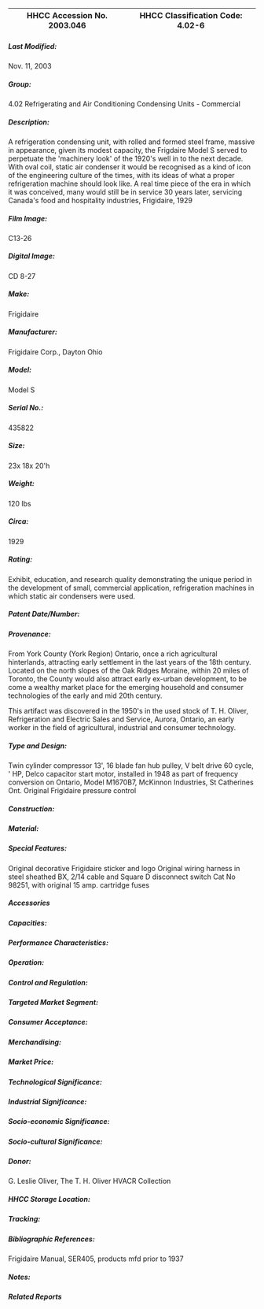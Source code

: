 | **HHCC Accession No. 2003.046** |**HHCC Classification Code:  4.02-6**|
| ----------- | ----------- |

##### Last Modified:
Nov. 11, 2003

##### Group:
4.02 Refrigerating and Air Conditioning Condensing Units - Commercial

##### Description:
A refrigeration condensing unit, with rolled and formed steel frame, massive in appearance, given its modest capacity, the Frigdaire Model S served to perpetuate the 'machinery look' of the 1920's well in to the next decade. With oval coil, static air condenser it would be recognised as a kind of icon of the engineering culture of the times, with its ideas of what a proper refrigeration machine should look like. A real time piece of the era in which it was conceived, many would still be in service 30 years later, servicing Canada's food and hospitality industries, Frigidaire, 1929

##### Film Image:
C13-26

##### Digital Image:
CD 8-27

##### Make:
Frigidaire

##### Manufacturer:
Frigidaire Corp., Dayton Ohio

##### Model:
Model S

##### Serial No.:
435822

##### Size:
23x 18x 20'h

##### Weight:
120 lbs

##### Circa:
1929

##### Rating:
Exhibit, education, and research quality demonstrating the unique period in the development of small, commercial application, refrigeration machines in which static air condensers were used.

##### Patent Date/Number:


##### Provenance:
From York County (York Region) Ontario, once a rich agricultural hinterlands, attracting early settlement in the last years of the 18th century. Located on the north slopes of the Oak Ridges Moraine, within 20 miles of Toronto, the County would also attract early ex-urban development, to be come a wealthy market place for the emerging household and consumer technologies of the early and mid 20th century. 

This artifact was discovered in the 1950's in the used stock of T. H. Oliver, Refrigeration and Electric Sales and Service, Aurora, Ontario, an early worker in the field of agricultural, industrial and consumer technology.

##### Type and Design:
Twin cylinder compressor
13', 16 blade fan hub pulley, V belt drive 
60 cycle, ' HP, Delco capacitor start motor, installed in 1948 as part of frequency conversion on Ontario, Model M1670B7, McKinnon Industries, St Catherines Ont. 
Original Frigidaire pressure control

##### Construction:


##### Material:


##### Special Features:
Original decorative Frigidaire sticker and logo
Original wiring harness in steel sheathed BX, 2/14 cable and Square D disconnect switch Cat No 98251, with original 15 amp. cartridge fuses

##### Accessories


##### Capacities:


##### Performance Characteristics:


##### Operation:


##### Control and Regulation:


##### Targeted Market Segment:


##### Consumer Acceptance:


##### Merchandising:


##### Market Price:


##### Technological Significance:


##### Industrial Significance:


##### Socio-economic Significance:


##### Socio-cultural Significance:


##### Donor:
G. Leslie Oliver, The T. H. Oliver HVACR Collection

##### HHCC Storage Location:


##### Tracking:


##### Bibliographic References:
Frigidaire Manual, SER405, products mfd prior to 1937

##### Notes:


##### Related Reports

